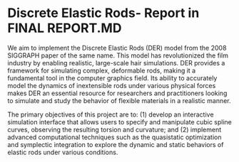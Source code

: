 # Discrete Elastic Rods- Report in FINAL REPORT.MD
We aim to implement the Discrete Elastic Rods (DER) model from the 2008 SIGGRAPH paper of the same name. This model has revolutionized the film industry by enabling realistic, large-scale hair simulations. DER provides a  framework for simulating complex, deformable rods, making it a fundamental tool in the computer graphics field. Its ability to accurately model the dynamics of inextensible rods under various physical forces makes DER an essential resource for researchers and practitioners looking to simulate and study the behavior of flexible materials in a realistic manner.

The primary objectives of this project are to: (1) develop an interactive simulation interface that allows users to specify and manipulate cubic spline curves, observing the resulting torsion and curvature; and (2) implement advanced computational techniques such as the quasistatic optimization and symplectic integration to explore the dynamic and static behaviors of elastic rods under various conditions.

